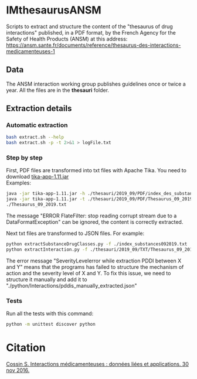 # IMthesaurusANSM
Scripts to extract and structure the content of the "thesaurus of drug interactions" published, in a PDF format, by the French Agency for the Safety of Health Products (ANSM) at this address: https://ansm.sante.fr/documents/reference/thesaurus-des-interactions-medicamenteuses-1

## Data
The ANSM interaction working group publishes guidelines once or twice a year. All the files are in the  **thesauri** folder.  

## Extraction details
### Automatic extraction 
```bash
bash extract.sh --help
bash extract.sh -p -t 2>&1 > logFile.txt
```
### Step by step

First, PDF files are transformed into txt files with Apache Tika. 
You need to download [tika-app-1.11.jar](https://archive.apache.org/dist/tika/tika-app-1.11.jar)   
Examples:
```bash
java -jar tika-app-1.11.jar -h ./thesauri/2019_09/PDF/index_des_substances_09_2019.pdf > ./index_des_substances_09_2019.txt
java -jar tika-app-1.11.jar -t ./thesauri/2019_09/PDF/Thesaurus_09_2019.pdf > 
./Thesaurus_09_2019.txt
```

The message "ERROR FlateFilter: stop reading corrupt stream due to a DataFormatException" can be ignored, the content is correctly extracted. 

Next txt files are transformed to JSON files. For example:
```bash
python extractSubstanceDrugClasses.py -f ./index_substances092019.txt
python extractInteraction.py -f ./thesauri/2019_09/TXT/Thesaurus_09_2019.txt
```

The error message "SeverityLevelerror while extraction PDDI between X and Y" means that the programs has failed to structure the mechanism of action and the severity level of X and Y. To fix this issue, we need to structure it manually and add it to "./python/Interactions/pddis_manually_extracted.json" 

### Tests
Run all the tests with this command: 
```bash
python -m unittest discover python
```

# Citation 
[Cossin S. Interactions médicamenteuses : données liées et applications. 30 nov 2016.](https://dumas.ccsd.cnrs.fr/dumas-01442668)




